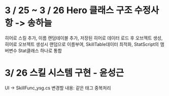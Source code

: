 # 3 / 25 ~ 3 / 26 Hero 클래스 구조 수정사항 -> 송하늘

히어로 스킬 추가, 
이름 랜덤테이블 추가,
저장된 히어로 데이터 로드 후 오브젝트 생성, 
히어로 오브젝트 생성시 랜덤으로 이름부여, 
SkillTable데이터 최적화, 
StatScript의 맴버변수 Stat클래스 하나로 통합

# 3/ 26 스킬 시스템 구현 - 윤성근
UI -> SkillFunc_ysg.cs
변경할 내용: 같은 태그 중복처리